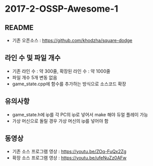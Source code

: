 # 2017-2-OSSP-Awesome-1

## README

- 기존 오픈소스 : https://github.com/khodzha/square-dodge

## 라인 수 및 파일 개수

- 기존 라인 수 : 약 300줄, 확장된 라인 수 : 약 1000줄
- 파일 개수 5개 변동 없음
- game_state.cpp에 함수를 추가하는 방식으로 소스코드 확장

## 유의사항

- game_state.h에 ip를 각 PC의 ip로 넣어서 make 해야 듀얼 플레이 가능
- 가상 머신으로 돌릴 경우 가상 머신의 ip를 넣어야 함

## 동영상

- 기존 소스 프로그램 영상 : https://youtu.be/ZOq-FuQx2Zg
- 확장 소스 프로그램 영상 : https://youtu.be/ufeNuZz0AFw
